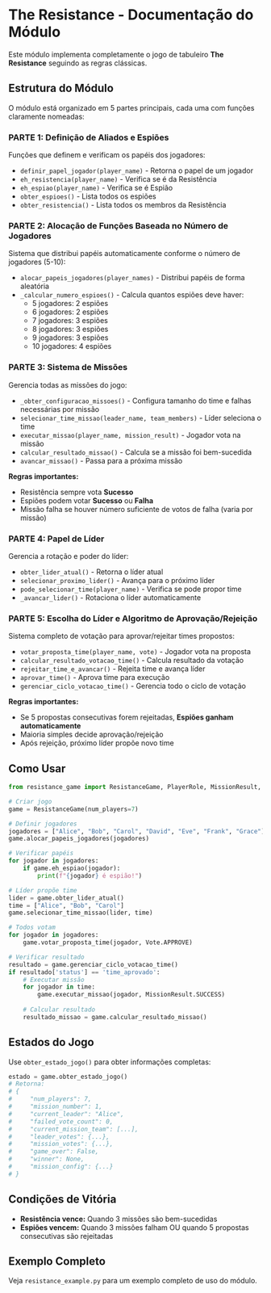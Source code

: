 # The Resistance - Documentação do Módulo

Este módulo implementa completamente o jogo de tabuleiro **The Resistance** seguindo as regras clássicas.

## Estrutura do Módulo

O módulo está organizado em 5 partes principais, cada uma com funções claramente nomeadas:

### PARTE 1: Definição de Aliados e Espiões

Funções que definem e verificam os papéis dos jogadores:

- `definir_papel_jogador(player_name)` - Retorna o papel de um jogador
- `eh_resistencia(player_name)` - Verifica se é da Resistência
- `eh_espiao(player_name)` - Verifica se é Espião
- `obter_espioes()` - Lista todos os espiões
- `obter_resistencia()` - Lista todos os membros da Resistência

### PARTE 2: Alocação de Funções Baseada no Número de Jogadores

Sistema que distribui papéis automaticamente conforme o número de jogadores (5-10):

- `alocar_papeis_jogadores(player_names)` - Distribui papéis de forma aleatória
- `_calcular_numero_espioes()` - Calcula quantos espiões deve haver:
  - 5 jogadores: 2 espiões
  - 6 jogadores: 2 espiões
  - 7 jogadores: 3 espiões
  - 8 jogadores: 3 espiões
  - 9 jogadores: 3 espiões
  - 10 jogadores: 4 espiões

### PARTE 3: Sistema de Missões

Gerencia todas as missões do jogo:

- `_obter_configuracao_missoes()` - Configura tamanho do time e falhas necessárias por missão
- `selecionar_time_missao(leader_name, team_members)` - Líder seleciona o time
- `executar_missao(player_name, mission_result)` - Jogador vota na missão
- `calcular_resultado_missao()` - Calcula se a missão foi bem-sucedida
- `avancar_missao()` - Passa para a próxima missão

**Regras importantes:**
- Resistência sempre vota **Sucesso**
- Espiões podem votar **Sucesso** ou **Falha**
- Missão falha se houver número suficiente de votos de falha (varia por missão)

### PARTE 4: Papel de Líder

Gerencia a rotação e poder do líder:

- `obter_lider_atual()` - Retorna o líder atual
- `selecionar_proximo_lider()` - Avança para o próximo líder
- `pode_selecionar_time(player_name)` - Verifica se pode propor time
- `_avancar_lider()` - Rotaciona o líder automaticamente

### PARTE 5: Escolha do Líder e Algoritmo de Aprovação/Rejeição

Sistema completo de votação para aprovar/rejeitar times propostos:

- `votar_proposta_time(player_name, vote)` - Jogador vota na proposta
- `calcular_resultado_votacao_time()` - Calcula resultado da votação
- `rejeitar_time_e_avancar()` - Rejeita time e avança líder
- `aprovar_time()` - Aprova time para execução
- `gerenciar_ciclo_votacao_time()` - Gerencia todo o ciclo de votação

**Regras importantes:**
- Se 5 propostas consecutivas forem rejeitadas, **Espiões ganham automaticamente**
- Maioria simples decide aprovação/rejeição
- Após rejeição, próximo líder propõe novo time

## Como Usar

```python
from resistance_game import ResistanceGame, PlayerRole, MissionResult, Vote

# Criar jogo
game = ResistanceGame(num_players=7)

# Definir jogadores
jogadores = ["Alice", "Bob", "Carol", "David", "Eve", "Frank", "Grace"]
game.alocar_papeis_jogadores(jogadores)

# Verificar papéis
for jogador in jogadores:
    if game.eh_espiao(jogador):
        print(f"{jogador} é espião!")

# Líder propõe time
lider = game.obter_lider_atual()
time = ["Alice", "Bob", "Carol"]
game.selecionar_time_missao(lider, time)

# Todos votam
for jogador in jogadores:
    game.votar_proposta_time(jogador, Vote.APPROVE)

# Verificar resultado
resultado = game.gerenciar_ciclo_votacao_time()
if resultado['status'] == 'time_aprovado':
    # Executar missão
    for jogador in time:
        game.executar_missao(jogador, MissionResult.SUCCESS)
    
    # Calcular resultado
    resultado_missao = game.calcular_resultado_missao()
```

## Estados do Jogo

Use `obter_estado_jogo()` para obter informações completas:

```python
estado = game.obter_estado_jogo()
# Retorna:
# {
#     "num_players": 7,
#     "mission_number": 1,
#     "current_leader": "Alice",
#     "failed_vote_count": 0,
#     "current_mission_team": [...],
#     "leader_votes": {...},
#     "mission_votes": {...},
#     "game_over": False,
#     "winner": None,
#     "mission_config": {...}
# }
```

## Condições de Vitória

- **Resistência vence:** Quando 3 missões são bem-sucedidas
- **Espiões vencem:** Quando 3 missões falham OU quando 5 propostas consecutivas são rejeitadas

## Exemplo Completo

Veja `resistance_example.py` para um exemplo completo de uso do módulo.

